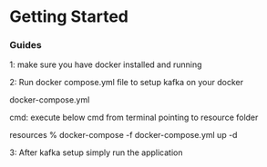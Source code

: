 # Getting Started


### Guides

1: make sure you have docker installed and running

2: Run docker compose.yml file to setup kafka on your docker

docker-compose.yml

cmd: execute below cmd from terminal pointing to resource folder

resources % docker-compose -f docker-compose.yml up -d

3: After kafka setup simply run the application
